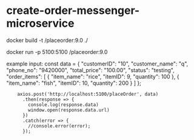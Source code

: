 # create-order-messenger-microservice

docker build -t <dockerID>/placeorder:9.0 ./

docker run -p 5100:5100 <dockerID>/placeorder:9.0

example input:
const data = {
          "customerID": "10",
          "customer_name": "q",
          "phone_no": "9420000",
          "total_price": "100.00",
          "status": "testing",
          "order_items": [
            {
              "item_name": "rice",
              "itemID": 9,
              "quantity": 100
            },
            {
              "item_name": "fish",
              "itemID": 10,
              "quantity": 200
            }
          ]
        };

        axios.post('http://localhost:5100/placeOrder', data)
          .then(response => {
            console.log(response.data)
            window.open(response.data.url)
          })
          .catch(error => {
            //console.error(error);
          });

